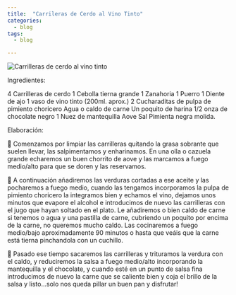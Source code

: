 ```yaml
---
title:  "Carrileras de Cerdo al Vino Tinto"
categories: 
  - blog
tags:
  - blog

---
```


<img src="{{ https://jamdinho.es/blog/carrileras-de-cerdo }}{{ https://jamdinho.es }}/assets/images/carrilleras.jpeg" alt="Carrilleras de cerdo al vino tinto" class="full">

Ingredientes:

4 Carrilleras de cerdo
1 Cebolla tierna grande
1 Zanahoria
1 Puerro
1 Diente de ajo
1 vaso de vino tinto (200ml. aprox.)
2 Cucharaditas de pulpa de pimiento choricero
Agua o caldo de carne
Un poquito de harina
1/2 onza de chocolate negro
1 Nuez de mantequilla
Aove
Sal
Pimienta negra molida.



Elaboración: 

🔷 Comenzamos por limpiar las carrilleras quitando la grasa sobrante que suelen llevar, las salpimentamos y enharinamos. En una olla o cazuela grande echaremos un buen chorrito de aove y las marcamos a fuego medio/alto para que se doren y las reservamos.

🔷 A continuación añadiremos las verduras cortadas a ese aceite y las pocharemos a fuego medio, cuando las tengamos incorporamos la pulpa de pimiento choricero la integramos bien y echamos el vino, dejamos unos minutos que evapore el alcohol e introducimos de nuevo las carrilleras con el jugo que hayan soltado en el plato. Le añadiremos o bien caldo de carne si tenemos o agua y una pastilla de carne, cubriendo un poquito por encima de la carne, no queremos mucho caldo. Las cocinaremos a fuego medio/bajo aproximadamente 90 minutos o hasta que veáis que la carne está tierna pinchandola con un cuchillo.

🔷 Pasado ese tiempo sacaremos las carrilleras y trituramos la verdura con el caldo, y reduciremos la salsa a fuego medio/alto incorporando la mantequilla y el chocolate, y cuando esté en un punto de salsa fina introducimos de nuevo la carne que se caliente bien y coja el brillo de la salsa y listo...solo nos queda pillar un buen pan y disfrutar!
